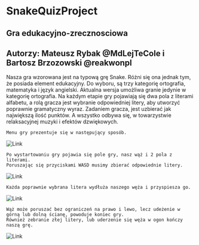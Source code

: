 # SnakeQuizProject

## Gra edukacyjno-zrecznosciowa

## Autorzy: Mateusz Rybak @MdLejTeCole i Bartosz Brzozowski @reakwonpl

Nasza gra wzorowana jest na typową grę Snake. Różni się ona jednak tym, że posiada element edukacyjny. Do wyboru, są trzy kategorię ortografia, matematyka i język angielski. Aktualna wersja umożliwa granie jedynie w kategorię ortografia. Na każdym etapie gry pojawiają się dwa pola z literami alfabetu, a rolą gracza jest wybranie odpowiedniej litery, aby utworzyć poprawnie gramatyczny wyraz. Zadaniem gracza, jest uzbierać jak największą ilość punktów. A wszystko odbywa się, w towarzystwie relaksacyjnej muzyki i efektów dzwiękowych.

	Menu gry prezentuje się w następujący sposób.

![Link](https://media.giphy.com/media/1gUkYinhvx25R8tMI5/giphy.gif)

	Po wystartowaniu gry pojawia się pole gry, nasz wąż i 2 pola z literami.
	Poruszając się przyciskami WASD musimy zbierać odpowiednie litery.

![Link](https://media.giphy.com/media/yx5gmXVUq48yFp1PaD/giphy.gif)

	Każda poprawnie wybrana litera wydłuża naszego węża i przyspiesza go.

![Link](https://media.giphy.com/media/3olDk5N9KD7KkY4J8c/giphy.gif)

	Wąż może poruszać bez ograniczeń na prawo i lewo, lecz udeżenie w górną lub dolną ścianę, powoduje koniec gry.
	Również zebranie złej litery, lub uderzenie się węża w ogon kończy naszą grę.
![Link](https://media.giphy.com/media/3bb8azKuD5pB41zhJT/giphy.gif)

